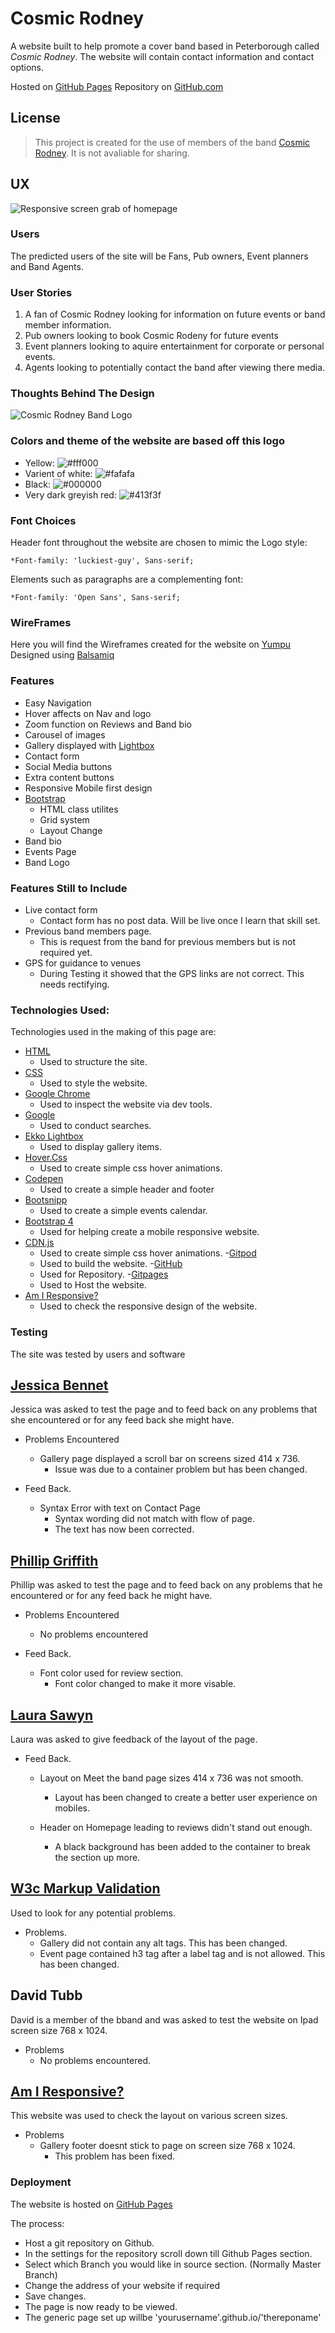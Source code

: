 # Cosmic Rodney

A website built to help promote a cover band based in Peterborough called *Cosmic Rodney*. 
The website will contain contact information and contact options. 

Hosted on [GitHub Pages](https://leeton1412.github.io/cosmic-rodney/)
Repository on [GitHub.com](https://github.com/leeton1412/cosmic-rodney)

## License
>This project is created for the use of members of the band [Cosmic Rodney](https://en-gb.facebook.com/cosmicrodney/). 
It is not avaliable for sharing. 

## UX

![Responsive screen grab of homepage](documentation/responsive-screen.png)

### Users

The predicted users of the site will be Fans, Pub owners, Event planners and Band Agents.

### User Stories 
1. A fan of Cosmic Rodney looking for information on future events or band member information.
2. Pub owners looking to book Cosmic Rodeny for future events
3. Event planners looking to aquire entertainment for corporate or personal events.
4. Agents looking to potentially contact the band after viewing there media.

### Thoughts Behind The Design
![Cosmic Rodney Band Logo](documentation/Cosmic-readme.png)

### Colors and theme of the website are based off this logo

* Yellow:   ![#fff000](https://via.placeholder.com/15/fff000/fff000)
* Varient of white:   ![#fafafa](https://via.placeholder.com/15/fafafa/fafafa)
* Black: ![#000000](https://via.placeholder.com/15/000000/000000)
* Very dark greyish red: ![#413f3f](https://via.placeholder.com/15/413f3f/413f3f)

### Font Choices 
Header font throughout the website are chosen to mimic the Logo style:

    *Font-family: 'luckiest-guy', Sans-serif; 

Elements such as paragraphs are a complementing font:

    *Font-family: 'Open Sans', Sans-serif;

### WireFrames 

Here you will find the Wireframes created for the website on [Yumpu](https://www.yumpu.com/en/document/view/63484230/cosmic-rodney-basic-wireframes)
Designed using [Balsamiq](https://balsamiq.com/)

### Features 

- Easy Navigation
- Hover affects on Nav and logo
- Zoom function on Reviews and Band bio
- Carousel of images 
- Gallery displayed with [Lightbox](http://ashleydw.github.io/lightbox/#image-gallery)
- Contact form
- Social Media buttons
- Extra content buttons
- Responsive Mobile first design
- [Bootstrap](https://getbootstrap.com/) 
    - HTML class utilites
    - Grid system
    - Layout Change
- Band bio
- Events Page
- Band Logo

### Features Still to Include 

- Live contact form
    - Contact form has no post data. Will be live once I learn that skill set.
- Previous band members page.
    - This is request from the band for previous members but is not required yet. 
- GPS for guidance to venues 
    - During Testing it showed that the GPS links are not correct. This needs rectifying. 

### Technologies Used:

Technologies used in the making of this page are:

- [HTML](https://www.w3schools.com/whatis/whatis_html.asp)
    - Used to structure the site. 
- [CSS](https://www.w3schools.com/whatis/whatis_css.asp)
    - Used to style the website. 
- [Google Chrome](https://www.google.com/chrome/)
    - Used to inspect the website via dev tools.
- [Google](http://www.google.com)
    - Used to conduct searches.
- [Ekko Lightbox](https://ashleydw.github.io/lightbox/)
    - Used to display gallery items.
- [Hover.Css](https://ianlunn.github.io/Hover/)
    - Used to create simple css hover animations. 
- [Codepen](https://codepen.io/ericagulto/full/KgdyqJ/)
    - Used to create a simple header and footer
- [Bootsnipp](https://bootsnipp.com/snippets/VgzeR)
    - Used to create a simple events calendar. 
- [Bootstrap 4](https://getbootstrap.com/)
    - Used for helping create a mobile responsive website. 
- [CDN.js](https://cdnjs.com/)
    - Used to create simple css hover animations.
-[Gitpod](https://www.gitpod.io/)
    - Used to build the website.
-[GitHub](https://github.com/)
    - Used for Repository.
-[Gitpages](https://pages.github.com/)
    - Used to Host the website. 
- [Am I Responsive?](http://ami.responsivedesign.is/)
    - Used to check the responsive design of the website.

### Testing

The site was tested by users and software 

## [Jessica Bennet](https://www.linkedin.com/in/jessica-bennett-33750368/)

Jessica was asked to test the page and to feed back on any problems that she encountered or for any feed back she might have.
- Problems Encountered 
    - Gallery page displayed a scroll bar on screens sized 414 x 736.
        - Issue was due to a container problem but has been changed.

- Feed Back. 
    - Syntax Error with text on Contact Page
        - Syntax wording did not match with flow of page.
        - The text has now been corrected. 

## [Phillip Griffith](https://www.linkedin.com/in/phillip-griffith-bsc-cs/)

Phillip was asked to test the page and to feed back on any problems that he encountered or for any feed back he might have. 
- Problems Encountered 
    - No problems encountered

- Feed Back.
    - Font color used for review section.
        - Font color changed to make it more visable. 

## [Laura Sawyn](https://www.linkedin.com/in/laura-sawyn-628757178/)

Laura was asked to give feedback of the layout of the page.
- Feed Back.
    - Layout on Meet the band page sizes 414 x 736 was not smooth.
        - Layout has been changed to create a better user experience on mobiles.

    - Header on Homepage leading to reviews didn't stand out enough.
        - A black background has been added to the container to break the section up more. 

## [W3c Markup Validation](https://validator.w3.org/)

Used to look for any potential problems.
- Problems.
    - Gallery did not contain any alt tags. This has been changed. 
    - Event page contained h3 tag after a label tag and is not allowed. This has been changed. 

## David Tubb

David is a member of the bband and was asked to test the website on Ipad screen size 768 x 1024.
- Problems 
    - No problems encountered. 

## [Am I Responsive?](http://ami.responsivedesign.is/)

This website was used to check the layout on various screen sizes. 
- Problems
    - Gallery footer doesnt stick to page on screen size 768 x 1024.
        - This problem has been fixed.

### Deployment

The website is hosted on [GitHub Pages](https://leeton1412.github.io/cosmic-rodney/index.html)

The process:
- Host a git repository on Github.
- In the settings for the repository scroll down till Github Pages section.
- Select which Branch you would like in source section. (Normally Master Branch)
- Change the address of your website if required 
- Save changes. 
- The page is now ready to be viewed.
- The generic page set up willbe 'yourusername'.github.io/'thereponame'





    




